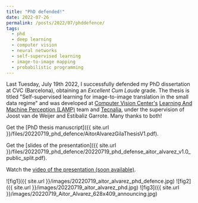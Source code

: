 ```yaml
---
title: "PhD defended!"
date: 2022-07-26
permalink: /posts/2022/07/phddefence/
tags:
  - phd
  - deep learning
  - computer vision
  - neural networks
  - self-supervised learning
  - image-to-image mapping
  - probabilistic programming
---
```

					  
Last Tuesday, July 19th 2022, I successfully defended my PhD dissertation at CVC (Barcelona), obtaining an _Excellent Cum Laude_ grade. The thesis is titled "Self-supervised learning for image-to-image translation in the small data regime" and was developed at [Computer Vision Center's](http://www.cvc.uab.es/) [Learning And Machine Perception (LAMP)](http://www.cvc.uab.es/lamp/) team and [Tecnalia](https://www.tecnalia.com/), under the supervision of Joost van de Weijer and Estibaliz Garrote. Many thanks to both!

Get the [PhD thesis manuscript]({{ site.url }}/files/20220719_phd_defence/AitorAlvarezGilaThesisV1.pdf).

Get the [slides of the presentation]({{ site.url }}/files/20220719_phd_defence/20220719_phd_defense_aitor_alvarez_v1.0_public_split.pdf).

Watch the [video of the presentation (soon available)](http://www.cvc.uab.es/cvctv/?id=348).
 
![fig1]({{ site.url }}/images/20220719_aitor_alvarez_phd_defence.jpg)
![fig2]({{ site.url }}/images/20220719_aitor_alvarez_phd.jpg)
![fig3]({{ site.url }}/images/20220719_Aitor_Alvarez_628x409_announcing.jpg)



 

